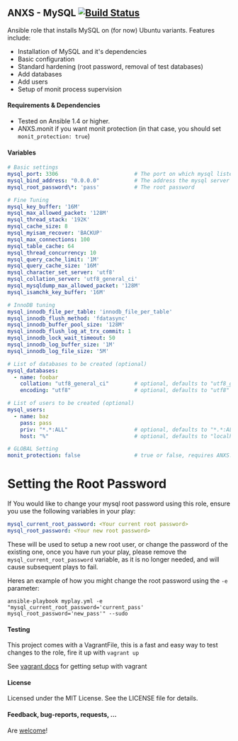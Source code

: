 ## ANXS - MySQL [![Build Status](https://travis-ci.org/ANXS/mysql.png?branch=master)](https://travis-ci.org/ANXS/mysql)

Ansible role that installs MySQL on (for now) Ubuntu variants.
Features include:
- Installation of MySQL and it's dependencies
- Basic configuration
- Standard hardening (root password, removal of test databases)
- Add databases
- Add users
- Setup of monit process supervision


#### Requirements & Dependencies
- Tested on Ansible 1.4 or higher.
- ANXS.monit if you want monit protection (in that case, you should set `monit_protection: true`)


#### Variables

```yaml
# Basic settings
mysql_port: 3306                        # The port on which mysql listens
mysql_bind_address: "0.0.0.0"           # The address the mysql server binds on
mysql_root_password\*: 'pass'           # The root password

# Fine Tuning
mysql_key_buffer: '16M'
mysql_max_allowed_packet: '128M'
mysql_thread_stack: '192K'
mysql_cache_size: 8
mysql_myisam_recover: 'BACKUP'
mysql_max_connections: 100
mysql_table_cache: 64
mysql_thread_concurrency: 10
mysql_query_cache_limit: '1M'
mysql_query_cache_size: '16M'
mysql_character_set_server: 'utf8'
mysql_collation_server: 'utf8_general_ci'
mysql_mysqldump_max_allowed_packet: '128M'
mysql_isamchk_key_buffer: '16M'

# InnoDB tuning
mysql_innodb_file_per_table: 'innodb_file_per_table'
mysql_innodb_flush_method: 'fdatasync'
mysql_innodb_buffer_pool_size: '128M'
mysql_innodb_flush_log_at_trx_commit: 1
mysql_innodb_lock_wait_timeout: 50
mysql_innodb_log_buffer_size: '1M'
mysql_innodb_log_file_size: '5M'

# List of databases to be created (optional)
mysql_databases:
  - name: foobar
    collation: "utf8_general_ci"        # optional, defaults to "utf8_general_ci"
    encoding: "utf8"                    # optional, defaults to "utf8"

# List of users to be created (optional)
mysql_users:
  - name: baz
    pass: pass
    priv: "*.*:ALL"                     # optional, defaults to "*.*:ALL"
    host: "%"                           # optional, defaults to "localhost"

# GLOBAL Setting
monit_protection: false                 # true or false, requires ANXS.monit
```

# Setting the Root Password
If You would like to change your mysql root password using this role, ensure
you use the following variables in your play:

```yaml
mysql_current_root_password: <Your current root password>
mysql_root_password: <Your new root password>
```

These will be used to setup a new root user, or change the password of the
existing one, once you have run your play, please remove the `mysql_current_root_password`
variable, as it is no longer needed, and will cause subsequent plays to fail.

Heres an example of how you might change the root password using the `-e` parameter:

    ansible-playbook myplay.yml -e "mysql_current_root_password='current_pass' mysql_root_password='new_pass'" --sudo

#### Testing
This project comes with a VagrantFile, this is a fast and easy way to test changes to the role, fire it up with `vagrant up`

See [vagrant docs](https://docs.vagrantup.com/v2/) for getting setup with vagrant


#### License

Licensed under the MIT License. See the LICENSE file for details.


#### Feedback, bug-reports, requests, ...

Are [welcome](https://github.com/ANXS/mysql/issues)!
